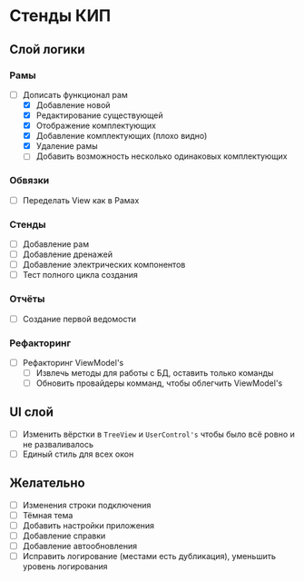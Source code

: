 # Стенды КИП

## Слой логики

### Рамы
- [ ] Дописать функционал рам 
  - [x] Добавление новой
  - [x] Редактирование существующей
  - [x] Отображение комплектующих
  - [x] Добавление комплектующих  (плохо видно)
  - [x] Удаление рамы
  - [ ] Добавить возможность несколько одинаковых комплектующих

### Обвязки
- [ ] Переделать View как в Рамах 

### Стенды 
- [ ] Добавление рам
- [ ] Добавление дренажей
- [ ] Добавление электрических компонентов
- [ ] Тест полного цикла создания

### Отчёты
- [ ] Создание первой ведомости

### Рефакторинг
- [ ] Рефакторинг ViewModel's
  - [ ] Извлечь методы для работы с БД, оставить только команды
  - [ ] Обновить провайдеры комманд, чтобы облегчить ViewModel's

## UI слой
- [ ] Изменить вёрстки в `TreeView` и `UserControl's` чтобы было всё ровно и не разваливалось
- [ ] Единый стиль для всех окон

## Желательно
- [ ] Изменения строки подключения
- [ ] Тёмная тема
- [ ] Добавить настройки приложения
- [ ] Добавление справки
- [ ] Добавление автообновления
- [ ] Исправить логирование (местами есть дубликация), уменьшить уровень логирования